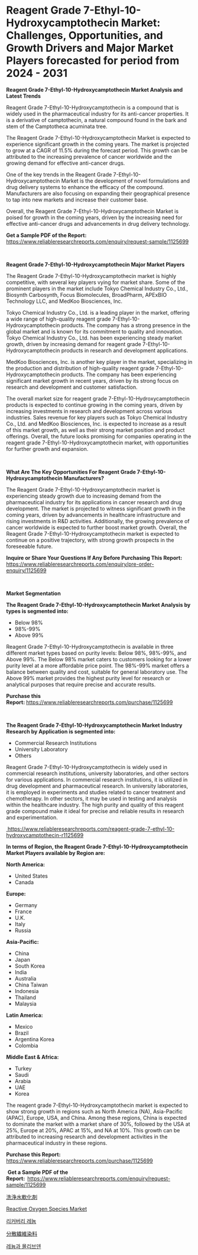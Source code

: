 <p><h1>Reagent Grade 7-Ethyl-10-Hydroxycamptothecin Market: Challenges, Opportunities, and Growth Drivers and Major Market Players forecasted for period from 2024 - 2031</h1></p><p><strong>Reagent Grade 7-Ethyl-10-Hydroxycamptothecin Market Analysis and Latest Trends</strong></p>
<p><p>Reagent Grade 7-Ethyl-10-Hydroxycamptothecin is a compound that is widely used in the pharmaceutical industry for its anti-cancer properties. It is a derivative of camptothecin, a natural compound found in the bark and stem of the Camptotheca acuminata tree. </p><p>The Reagent Grade 7-Ethyl-10-Hydroxycamptothecin Market is expected to experience significant growth in the coming years. The market is projected to grow at a CAGR of 11.5% during the forecast period. This growth can be attributed to the increasing prevalence of cancer worldwide and the growing demand for effective anti-cancer drugs. </p><p>One of the key trends in the Reagent Grade 7-Ethyl-10-Hydroxycamptothecin Market is the development of novel formulations and drug delivery systems to enhance the efficacy of the compound. Manufacturers are also focusing on expanding their geographical presence to tap into new markets and increase their customer base. </p><p>Overall, the Reagent Grade 7-Ethyl-10-Hydroxycamptothecin Market is poised for growth in the coming years, driven by the increasing need for effective anti-cancer drugs and advancements in drug delivery technology.</p></p>
<p><strong>Get a Sample PDF of the Report:&nbsp;</strong> <a href="https://www.reliableresearchreports.com/enquiry/request-sample/1125699">https://www.reliableresearchreports.com/enquiry/request-sample/1125699</a></p>
<p>&nbsp;</p>
<p><strong>Reagent Grade 7-Ethyl-10-Hydroxycamptothecin Major Market Players</strong></p>
<p><p>The Reagent Grade 7-Ethyl-10-Hydroxycamptothecin market is highly competitive, with several key players vying for market share. Some of the prominent players in the market include Tokyo Chemical Industry Co., Ltd., Biosynth Carbosynth, Focus Biomolecules, BroadPharm, APExBIO Technology LLC, and MedKoo Biosciences, Inc.</p><p>Tokyo Chemical Industry Co., Ltd. is a leading player in the market, offering a wide range of high-quality reagent grade 7-Ethyl-10-Hydroxycamptothecin products. The company has a strong presence in the global market and is known for its commitment to quality and innovation. Tokyo Chemical Industry Co., Ltd. has been experiencing steady market growth, driven by increasing demand for reagent grade 7-Ethyl-10-Hydroxycamptothecin products in research and development applications.</p><p>MedKoo Biosciences, Inc. is another key player in the market, specializing in the production and distribution of high-quality reagent grade 7-Ethyl-10-Hydroxycamptothecin products. The company has been experiencing significant market growth in recent years, driven by its strong focus on research and development and customer satisfaction.</p><p>The overall market size for reagent grade 7-Ethyl-10-Hydroxycamptothecin products is expected to continue growing in the coming years, driven by increasing investments in research and development across various industries. Sales revenue for key players such as Tokyo Chemical Industry Co., Ltd. and MedKoo Biosciences, Inc. is expected to increase as a result of this market growth, as well as their strong market position and product offerings. Overall, the future looks promising for companies operating in the reagent grade 7-Ethyl-10-Hydroxycamptothecin market, with opportunities for further growth and expansion.</p></p>
<p>&nbsp;</p>
<p><strong>What Are The Key Opportunities For Reagent Grade 7-Ethyl-10-Hydroxycamptothecin Manufacturers?</strong></p>
<p><p>The Reagent Grade 7-Ethyl-10-Hydroxycamptothecin market is experiencing steady growth due to increasing demand from the pharmaceutical industry for its applications in cancer research and drug development. The market is projected to witness significant growth in the coming years, driven by advancements in healthcare infrastructure and rising investments in R&D activities. Additionally, the growing prevalence of cancer worldwide is expected to further boost market growth. Overall, the Reagent Grade 7-Ethyl-10-Hydroxycamptothecin market is expected to continue on a positive trajectory, with strong growth prospects in the foreseeable future.</p></p>
<p><strong>Inquire or Share Your Questions If Any Before Purchasing This Report:</strong> <a href="https://www.reliableresearchreports.com/enquiry/pre-order-enquiry/1125699">https://www.reliableresearchreports.com/enquiry/pre-order-enquiry/1125699</a></p>
<p>&nbsp;</p>
<p><strong>Market Segmentation</strong></p>
<p><strong>The Reagent Grade 7-Ethyl-10-Hydroxycamptothecin Market Analysis by types is segmented into:</strong></p>
<p><ul><li>Below 98%</li><li>98%-99%</li><li>Above 99%</li></ul></p>
<p><p>Reagent Grade 7-Ethyl-10-Hydroxycamptothecin is available in three different market types based on purity levels: Below 98%, 98%-99%, and Above 99%. The Below 98% market caters to customers looking for a lower purity level at a more affordable price point. The 98%-99% market offers a balance between quality and cost, suitable for general laboratory use. The Above 99% market provides the highest purity level for research or analytical purposes that require precise and accurate results.</p></p>
<p><strong>Purchase this Report:&nbsp;</strong><a href="https://www.reliableresearchreports.com/purchase/1125699">https://www.reliableresearchreports.com/purchase/1125699</a></p>
<p>&nbsp;</p>
<p><strong>The Reagent Grade 7-Ethyl-10-Hydroxycamptothecin Market Industry Research by Application is segmented into:</strong></p>
<p><ul><li>Commercial Research Institutions</li><li>University Laboratory</li><li>Others</li></ul></p>
<p><p>Reagent Grade 7-Ethyl-10-Hydroxycamptothecin is widely used in commercial research institutions, university laboratories, and other sectors for various applications. In commercial research institutions, it is utilized in drug development and pharmaceutical research. In university laboratories, it is employed in experiments and studies related to cancer treatment and chemotherapy. In other sectors, it may be used in testing and analysis within the healthcare industry. The high purity and quality of this reagent grade compound make it ideal for precise and reliable results in research and experimentation.</p></p>
<p><a href="https://www.reliableresearchreports.com/reagent-grade-7-ethyl-10-hydroxycamptothecin-r1125699">&nbsp;https://www.reliableresearchreports.com/reagent-grade-7-ethyl-10-hydroxycamptothecin-r1125699</a></p>
<p><strong>In terms of Region, the Reagent Grade 7-Ethyl-10-Hydroxycamptothecin Market Players available by Region are:</strong></p>
<p>
    <p> <strong> North America: </strong>
        <ul>
            <li>United States</li>
            <li>Canada</li>
        </ul>
        </p> 
    <p> <strong> Europe: </strong>
        <ul>
            <li>Germany</li>
            <li>France</li>
            <li>U.K.</li>
            <li>Italy</li>
            <li>Russia</li>
        </ul>
        </p> 
    <p> <strong> Asia-Pacific: </strong>
        <ul>
            <li>China</li>
            <li>Japan</li>
            <li>South Korea</li>
            <li>India</li>
            <li>Australia</li>
            <li>China Taiwan</li>
            <li>Indonesia</li>
            <li>Thailand</li>
            <li>Malaysia</li>
        </ul>
        </p> 
    <p> <strong> Latin America: </strong>
        <ul>
            <li>Mexico</li>
            <li>Brazil</li>
            <li>Argentina Korea</li>
            <li>Colombia</li>
        </ul>
        </p> 
    <p> <strong> Middle East & Africa: </strong>
        <ul>
            <li>Turkey</li>
            <li>Saudi</li>
            <li>Arabia</li>
            <li>UAE</li>
            <li>Korea</li>
        </ul>
    </p>
    </p>
<p><p>The reagent grade 7-Ethyl-10-Hydroxycamptothecin market is expected to show strong growth in regions such as North America (NA), Asia-Pacific (APAC), Europe, USA, and China. Among these regions, China is expected to dominate the market with a market share of 30%, followed by the USA at 25%, Europe at 20%, APAC at 15%, and NA at 10%. This growth can be attributed to increasing research and development activities in the pharmaceutical industry in these regions.</p></p>
<p><strong>Purchase this Report: </strong><a href="https://www.reliableresearchreports.com/purchase/1125699">https://www.reliableresearchreports.com/purchase/1125699</a></p>
<p>&nbsp;<strong>Get a Sample PDF of the Report:&nbsp;&nbsp;</strong><a href="https://www.reliableresearchreports.com/enquiry/request-sample/1125699">https://www.reliableresearchreports.com/enquiry/request-sample/1125699</a></p>
<p><strong></strong></p>
<p><p><a href="https://github.com/ChloeConn27/Market-Research-Report-List-1/blob/main/6638463135623.md">洗浄水軟化剤</a></p><p><a href="https://github.com/jsmusil/Market-Research-Report-List-3/blob/main/reactive-oxygen-species-market.md">Reactive Oxygen Species Market</a></p><p><a href="https://github.com/courtney23pratt/Market-Research-Report-List-1/blob/main/9027733141124.md">리커버리 레늄</a></p><p><a href="https://github.com/Andrewones2023/Market-Research-Report-List-1/blob/main/1957868135622.md">分散繊維染料</a></p><p><a href="https://github.com/HarrisonKitto2022/Market-Research-Report-List-1/blob/main/7566401141125.md">레늄과 몰리브덴</a></p></p>